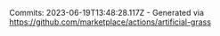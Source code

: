 Commits: 2023-06-19T13:48:28.117Z - Generated via https://github.com/marketplace/actions/artificial-grass
<br>
